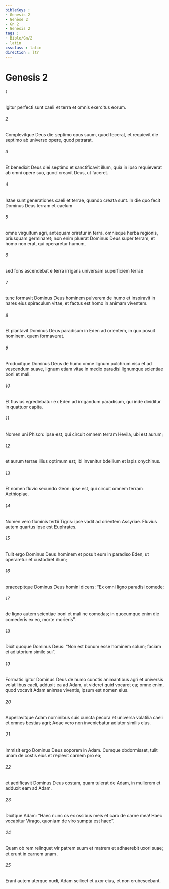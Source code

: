 ```yaml
---
bibleKeys : 
- Genesis 2
- Genèse 2
- Gn 2
- Genesis 2
tags : 
- Bible/Gn/2
- latin
cssclass : latin
direction : ltr
---
```


# Genesis 2

###### 1
Igitur perfecti sunt caeli et terra et omnis exercitus eorum. 
###### 2
Complevitque Deus die septimo opus suum, quod fecerat, et requievit die septimo ab universo opere, quod patrarat. 
###### 3
Et benedixit Deus diei septimo et sanctificavit illum, quia in ipso requieverat ab omni opere suo, quod creavit Deus, ut faceret.
###### 4
Istae sunt generationes caeli et terrae, quando creata sunt. In die quo fecit Dominus Deus terram et caelum  
###### 5
omne virgultum agri, antequam oriretur in terra, omnisque herba regionis, priusquam germinaret; non enim pluerat Dominus Deus super terram, et homo non erat, qui operaretur humum, 
###### 6
sed fons ascendebat e terra irrigans universam superficiem terrae  
###### 7
tunc formavit Dominus Deus hominem pulverem de humo et inspiravit in nares eius spiraculum vitae, et factus est homo in animam viventem.
###### 8
Et plantavit Dominus Deus paradisum in Eden ad orientem, in quo posuit hominem, quem formaverat. 
###### 9
Produxitque Dominus Deus de humo omne lignum pulchrum visu et ad vescendum suave, lignum etiam vitae in medio paradisi lignumque scientiae boni et mali.
###### 10
Et fluvius egrediebatur ex Eden ad irrigandum paradisum, qui inde dividitur in quattuor capita. 
###### 11
Nomen uni Phison: ipse est, qui circuit omnem terram Hevila, ubi est aurum; 
###### 12
et aurum terrae illius optimum est; ibi invenitur bdellium et lapis onychinus. 
###### 13
Et nomen fluvio secundo Geon: ipse est, qui circuit omnem terram Aethiopiae. 
###### 14
Nomen vero fluminis tertii Tigris: ipse vadit ad orientem Assyriae. Fluvius autem quartus ipse est Euphrates.
###### 15
Tulit ergo Dominus Deus hominem et posuit eum in paradiso Eden, ut operaretur et custodiret illum; 
###### 16
praecepitque Dominus Deus homini dicens: “Ex omni ligno paradisi comede; 
###### 17
de ligno autem scientiae boni et mali ne comedas; in quocumque enim die comederis ex eo, morte morieris”.
###### 18
Dixit quoque Dominus Deus: “Non est bonum esse hominem solum; faciam ei adiutorium simile sui”. 
###### 19
Formatis igitur Dominus Deus de humo cunctis animantibus agri et universis volatilibus caeli, adduxit ea ad Adam, ut videret quid vocaret ea; omne enim, quod vocavit Adam animae viventis, ipsum est nomen eius. 
###### 20
Appellavitque Adam nominibus suis cuncta pecora et universa volatilia caeli et omnes bestias agri; Adae vero non inveniebatur adiutor similis eius. 
###### 21
Immisit ergo Dominus Deus soporem in Adam. Cumque obdormisset, tulit unam de costis eius et replevit carnem pro ea; 
###### 22
et aedificavit Dominus Deus costam, quam tulerat de Adam, in mulierem et adduxit eam ad Adam. 
###### 23
Dixitque Adam: “Haec nunc os ex ossibus meis et caro de carne mea! Haec vocabitur Virago, quoniam de viro sumpta est haec”.
###### 24
Quam ob rem relinquet vir patrem suum et matrem et adhaerebit uxori suae; et erunt in carnem unam. 
###### 25
Erant autem uterque nudi, Adam scilicet et uxor eius, et non erubescebant.
